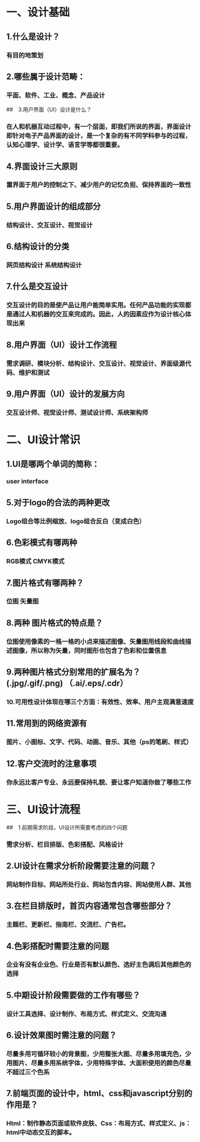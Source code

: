 # 一、设计基础
## 1.什么是设计？
### 有目的地策划
## 2.哪些属于设计范畴：
### 平面、软件、工业、概念、产品设计
##　3.用户界面（UI）设计是什么？
### 在人和机器互动过程中，有一个层面，即我们所说的界面，界面设计即针对电子产品界面的设计，是一个复杂的有不同学科参与的过程，认知心理学、设计学、语言学等都很重要。
## 4.界面设计三大原则
### 置界面于用户的控制之下、减少用户的记忆负担、保持界面的一致性
## 5.用户界面设计的组成部分
### 结构设计、交互设计、视觉设计
## 6.结构设计的分类
### 网页结构设计 系统结构设计
## 7.什么是交互设计
### 交互设计的目的是使产品让用户能简单实用。任何产品功能的实现都是通过人和机器的交互来完成的。因此，人的因素应作为设计核心体现出来
## 8.用户界面（UI）设计工作流程
### 需求调研、模块分析、结构设计、交互设计、视觉设计、界面级源代码、维护和测试
## 9.用户界面（UI）设计的发展方向
### 交互设计师、视觉设计师、测试设计师、系统架构师
# 二、UI设计常识
## 1.UI是哪两个单词的简称：
### user interface
## 5.对于logo的合法的两种更改
### Logo组合等比例缩放、logo组合反白（变成白色）
## 6.色彩模式有哪两种
### RGB模式 CMYK模式
## 7.图片格式有哪两种？
### 位图  矢量图
## 8.两种 图片格式的特点是？
### 位图使用像素的一格一格的小点来描述图像、矢量图用线段和曲线描述图像，所以称为矢量，同时图形也包含了色彩和位置信息
## 9.两种图片格式分别常用的扩展名为？(.jpg/.gif/.png)   （.ai/.eps/.cdr）  
### 10.可用性设计体现在哪三个方面：有效性、效率、用户主观满意速度
## 11.常用到的网络资源有
### 图片、小图标、文字、代码、动画、音乐、其他（ps的笔刷、样式）
## 12.客户交流时的注意事项
### 你永远比客户专业、永远要保持礼貌、要让客户知道你做了哪些工作
# 三、UI设计流程
##　1.前期需求阶段，UI设计所需要考虑的四个问题
### 需求分析、栏目排版、色彩搭配、风格设计
## 2.UI设计在需求分析阶段需要注意的问题？
### 网站制作目标、网站所处行业、网站包含内容、网站使用人群、其他
## 3.在栏目排版时，首页内容通常包含哪些部分？
### 主题栏、更新栏、指南栏、交流栏、广告栏。
## 4.色彩搭配时需要注意的问题
### 企业有没有企业色、行业是否有默认颜色、选好主色调后其他颜色的选择
## 5.中期设计阶段需要做的工作有哪些？
### 设计工具选择、设计制作、布局方式、样式定义、交流沟通
## 6.设计效果图时需注意的问题？
### 尽量多用可循环较小的背景图，少用整张大图、尽量多用填充色，少用图片、尽量多用系统字体，少用特殊字体、大面积使用的颜色尽量不超过三个色系
## 7.前端页面的设计中，html、css和javascript分别的作用是？
### Html：制作静态页面或软件皮肤、Css：布局方式、样式定义、js：html中动态交互的脚本。

